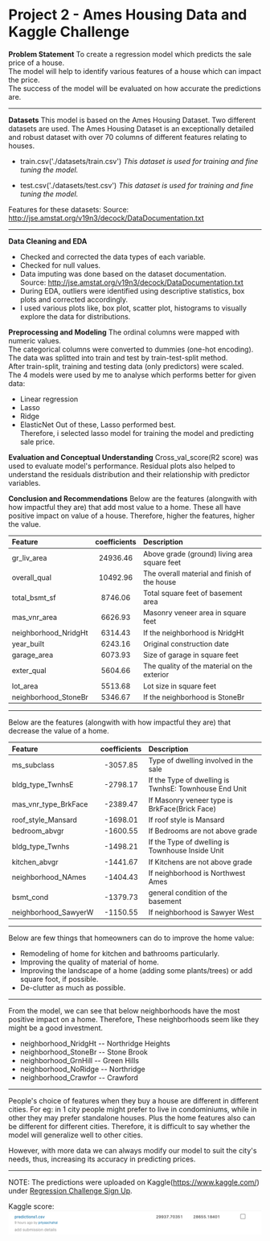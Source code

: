# Project 2 - Ames Housing Data and Kaggle Challenge

**Problem Statement**
To create a regression model which predicts the sale price of a house. <br>
The model will help to identify various features of a house which can impact the price. <br>
The success of the model will be evaluated on how accurate the predictions are. <br>


-----

**Datasets**
This model is based on the Ames Housing Dataset. Two different datasets are used.
The Ames Housing Dataset is an exceptionally detailed and robust dataset with over 70 columns of different features relating to houses.

- train.csv('./datasets/train.csv')
_This dataset is used for training and fine tuning the model._

- test.csv('./datasets/test.csv')
_This dataset is used for training and fine tuning the model._

Features for these datasets: Source: http://jse.amstat.org/v19n3/decock/DataDocumentation.txt

-----

**Data Cleaning and EDA**
- Checked and corrected the data types of each variable.
- Checked for null values.
- Data imputing was done based on the dataset documentation. <br>
Source: http://jse.amstat.org/v19n3/decock/DataDocumentation.txt <br>
-  During EDA, outliers were identified using descriptive statistics, box plots and corrected accordingly.  <br>
- I used various plots like, box plot, scatter plot, histograms to visually explore the data for distributions.

**Preprocessing and Modeling**
The ordinal columns were mapped with numeric values.<br>
The categorical columns were converted to dummies (one-hot encoding). <br>
The data was splitted into train and test by train-test-split method. <br>
After train-split, training and testing data (only predictors) were scaled. <br>
The 4 models were used by me to analyse which performs better for given data:
- Linear regression
- Lasso
- Ridge
- ElasticNet
Out of these, Lasso performed best.<br>
Therefore, i selected lasso model for training the model and predicting sale price.


**Evaluation and Conceptual Understanding**
Cross_val_score(R2 score) was used to evaluate model's performance.
Residual plots also helped to understand the residuals distribution and their relationship with predictor variables.

**Conclusion and Recommendations**
Below are the features (alongwith with how impactful they are) that add most value to a home. 
These all have positive impact on value of a house. Therefore, higher the features, higher the value.

|Feature|coefficients|Description|
|:---|:---:|:---|
|gr_liv_area|24936.46|Above grade (ground) living area square feet|
|overall_qual|10492.96|The overall material and finish of the house|
|total_bsmt_sf|8746.06|Total square feet of basement area|
|mas_vnr_area|6626.93|Masonry veneer area in square feet|
|neighborhood_NridgHt|6314.43|If the neighborhood is NridgHt|
|year_built|6243.16|Original construction date|
|garage_area|6073.93|Size of garage in square feet|
|exter_qual|5604.66|The quality of the material on the exterior|
|lot_area|5513.68|Lot size in square feet|
|neighborhood_StoneBr|5346.67|If the neighborhood is StoneBr|

--------

Below are the features (alongwith with how impactful they are) that decrease the value of a home. 

|Feature|coefficients|Description|
|:---|:---:|:---|
|ms_subclass|-3057.85|Type of dwelling involved in the sale|
|bldg_type_TwnhsE|-2798.17|If the Type of dwelling is TwnhsE: Townhouse End Unit|
|mas_vnr_type_BrkFace|-2389.47|If Masonry veneer type is BrkFace(Brick Face)|
|roof_style_Mansard|-1698.01|If roof style is Mansard|
|bedroom_abvgr|-1600.55|If Bedrooms are not above grade|
|bldg_type_Twnhs|-1498.21|If the Type of dwelling is Townhouse Inside Unit|
|kitchen_abvgr|-1441.67|If Kitchens are not above grade|
|neighborhood_NAmes|-1404.43|If neighborhood is Northwest Ames|
|bsmt_cond|-1379.73|general condition of the basement|
|neighborhood_SawyerW|-1150.55|If neighborhood is Sawyer West|

---------

Below are few things that homeowners can do to improve the home value:
- Remodeling of home for kitchen and bathrooms particularly.
- Improving the quality of material of home.
- Improving the landscape of a home (adding some plants/trees) or add square foot, if possible.
- De-clutter as much as possible.

---------

From the model, we can see that below neighborhoods have the most positive impact on a home. Therefore, These neighborhoods seem like they might be a good investment.

- neighborhood_NridgHt --  Northridge Heights
- neighborhood_StoneBr --  Stone Brook
- neighborhood_GrnHill --  Green Hills
- neighborhood_NoRidge --  Northridge
- neighborhood_Crawfor --  Crawford

---------

People's choice of features when they buy a house are different in different cities. For eg: in 1 city people might prefer to live in condominiums, while in other they may prefer standalone houses.
Plus the home features also can be different for different cities. Therefore, it is difficult to say whether the model will generalize well to other cities.

However, with more data we can always modify our model to suit the city's needs, thus, increasing its accuracy in predicting prices.

---------------

NOTE: The predictions were uploaded on Kaggle(https://www.kaggle.com/) under [Regression Challenge Sign Up](https://www.kaggle.com/t/cf68f4a276f44b59a3c6c843dbf9ed1e).

Kaggle score:
![](Images/Project2_kaggle_score.png)

